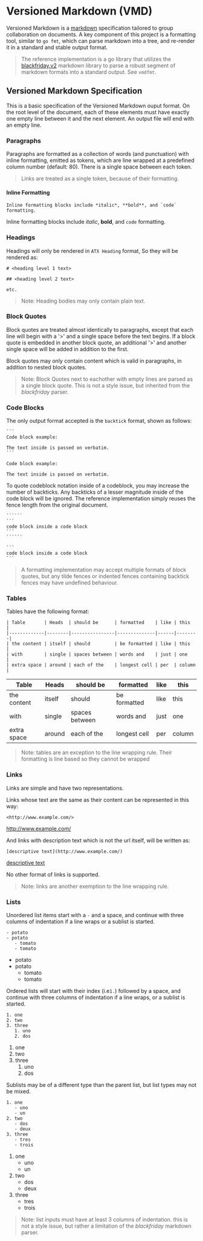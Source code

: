 # Versioned Markdown (VMD)

Versioned Markdown is a 
[markdown](https://en.wikipedia.org/wiki/Markdown) specification tailored to
group collaboration on documents. A key component of this project is 
a formatting tool, similar to `go fmt`, which can parse markdown into a
tree, and re-render it in a standard and stable output format.

> The reference implementation is a go library that utilizes the
> [blackfriday.v2](https://github.com/russross/blackfriday/tree/v2) markdown
> library to parse a robust segment of markdown formats into a standard
> output. See `vmdfmt`.

## Versioned Markdown Specification

This is a basic specification of the Versioned Markdown ouput format. On
the root level of the document, each of these elements must have exactly
one empty line between it and the next element. An output file will end
with an empty line.

### Paragraphs

Paragraphs are formatted as a collection of words (and punctuation) with 
inline formatting, emitted as tokens, which are line wrapped at a predefined
column number (default: 80). There is a single space between each token.

> Links are treated as a single token, because of their formatting.

#### Inline Formatting

```
Inline formatting blocks include *italic*, **bold**, and `code` formatting.
```

Inline formatting blocks include *italic*, **bold**, and `code` formatting.

### Headings

Headings will only be rendered in `ATX Heading` format, So they will be
rendered as:

```
# <heading level 1 text>

## <heading level 2 text>

etc.
```

> Note: Heading bodies may only contain plain text.

### Block Quotes

Block quotes are treated almost identically to paragraphs, except that each
line will begin with a '>' and a single space before the text begins. If a
block quote is embedded in another block quote, an additional '>' and
another single space will be added in addition to the first.

Block quotes may only contain content which is valid in paragraphs, in 
addition to nested block quotes.

> Note: Block Quotes next to eachother with empty lines are parsed as a single
> block quote. This is not a style issue, but inherited from the *blackfriday*
> parser.

### Code Blocks

The only output format accepted is the `backtick` format, shown as follows:

``````
```
Code block example:

The text inside is passed on verbatim.
```
``````

```
Code block example:

The text inside is passed on verbatim.
```

To quote codeblock notation inside of a codeblock, you may increase the 
number of backticks. Any backticks of a lesser magnitude inside of the
code block will be ignored. The reference implementation simply reuses
the fence length from the original document.

`````````
``````
```
code block inside a code block
```
``````
`````````

``````
```
code block inside a code block
```
``````

> A formatting implementation may accept multiple formats of block quotes,
> but any tilde fences or indented fences containing backtick fences may
> have undefined behaviour.

### Tables

Tables have the following format:

```
| Table       | Heads  | should be      | formatted    | like | this   |
|-------------|--------|----------------|--------------|------|--------|
| the content | itself | should         | be formatted | like | this   |
| with        | single | spaces between | words and    | just | one    |
| extra space | around | each of the    | longest cell | per  | column |
```

| Table       | Heads  | should be      | formatted    | like | this   |
|-------------|--------|----------------|--------------|------|--------|
| the content | itself | should         | be formatted | like | this   |
| with        | single | spaces between | words and    | just | one    |
| extra space | around | each of the    | longest cell | per  | column |

> Note: tables are an exception to the line wrapping rule. Their formatting
> is line based so they cannot be wrapped

### Links

Links are simple and have two representations.

Links whose text are the same as their content can be represented in this way:

```
<http://www.example.com/>
```

<http://www.example.com/>

And links with description text which is not the url itself, will be written
as:

```
[descriptive text](http://www.example.com/)
```

[descriptive text](http://www.example.com/)

No other format of links is supported.

> Note: links are another exemption to the line wrapping rule.

### Lists

Unordered list items start with a `-` and a space, and continue with three
columns of indentation if a line wraps or a sublist is started.

```
- potato
- potato
   - tomato
   - tomato
```

- potato
- potato
   - tomato
   - tomato

Ordered lists will start with their index (i.e`1.`) followed by a space, and
continue with three columns of indentation if a line wraps, or a sublist is
started.

```
1. one
2. two
3. three
   1. uno
   2. dos
```

1. one
2. two
3. three
   1. uno
   2. dos

Sublists may be of a different type than the parent list, but list types
may not be mixed.

```
1. one
   - uno 
   - un
2. two
   - dos
   - deux
3. three
   - tres
   - trois
```

1. one
   - uno 
   - un
2. two
   - dos
   - deux
3. three
   - tres
   - trois

> Note: list inputs must have at least 3 columns of indentation. this is not
> a style issue, but rather a limitation of the *blackfriday* markdown parser.
